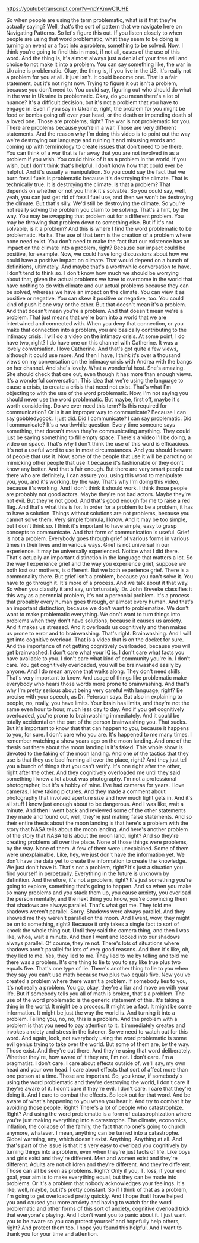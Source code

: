 https://youtubetranscript.com/?v=npYKmwC1UHE

 So when people are using the term problematic, what is it that they're actually saying? Well, that's the sort of pattern that we navigate here on Navigating Patterns. So let's figure this out. If you listen closely to when people are using that word problematic, what they seem to be doing is turning an event or a fact into a problem, something to be solved. Now, I think you're going to find this in most, if not all, cases of the use of this word. And the thing is, it's almost always just a denial of your free will and choice to not make it into a problem. You can say something like, the war in Ukraine is problematic. Okay, the thing is, if you live in the US, it's really not a problem for you at all. It just isn't. It could become one. That is a fair statement, but it's not right now. Trying to figure it out isn't a problem, because you don't need to. You could say, figuring out who should do what in the war in Ukraine is problematic. Okay, do you mean there's a lot of nuance? It's a difficult decision, but it's not a problem that you have to engage in. Even if you say in Ukraine, right, the problem for you might be food or bombs going off over your head, or the death or impending death of a loved one. Those are problems, right? The war is not problematic for you. There are problems because you're in a war. Those are very different statements. And the reason why I'm doing this video is to point out the way we're destroying our language and ruining it and misusing words and coming up with terminology to create issues that don't need to be there. You can think of a war that is far away that you are not involved in as a problem if you wish. You could think of it as a problem in the world, if you wish, but I don't think that's helpful. I don't know how that could ever be helpful. And it's usually a manipulation. So you could say the fact that we burn fossil fuels is problematic because it's destroying the climate. That is technically true. It is destroying the climate. Is that a problem? That depends on whether or not you think it's solvable. So you could say, well, yeah, you can just get rid of fossil fuel use, and then we won't be destroying the climate. But that's silly. We'd still be destroying the climate. So you're not really solving the problem you claim to be solving. That's a hint, by the way. You may be swapping that problem out for a different problem. You may be throwing that problem down to something else. But if it's not solvable, is it a problem? And this is where I find the word problematic to be problematic. Ha ha. The use of that term is the creation of a problem where none need exist. You don't need to make the fact that our existence has an impact on the climate into a problem, right? Because our impact could be positive, for example. Now, we could have long discussions about how we could have a positive impact on climate. That would depend on a bunch of definitions, ultimately. And maybe that's a worthwhile conversation to have. I don't tend to think so. I don't know how much we should be worrying about that, given the actual problems we have to overcome in the world that have nothing to do with climate and our actual problems because they can be solved, whereas we have an impact on the climate. You can view it as positive or negative. You can skew it positive or negative, too. You could kind of push it one way or the other. But that doesn't mean it's a problem. And that doesn't mean you're a problem. And that doesn't mean we're a problem. That just means that we're born into a world that we are intertwined and connected with. When you deny that connection, or you make that connection into a problem, you are basically contributing to the intimacy crisis. I will do a video on the intimacy crisis. At some point, I do have two, right? I do have one on this channel with Catherine. It was a lovely conversation. I love Catherine. And that's got quite a few views, although it could use more. And then I have, I think it's over a thousand views on my conversation on the intimacy crisis with Andrea with the bangs on her channel. And she's lovely. What a wonderful host. She's amazing. She should check that one out, even though it has more than enough views. It's a wonderful conversation. This idea that we're using the language to cause a crisis, to create a crisis that need not exist. That's what I'm objecting to with the use of the word problematic. Now, I'm not saying you should never use the word problematic. But maybe, first off, maybe it's worth considering. Do we ever need this term? Is this required for communication? Or is it an improper way to communicate? Because I can say gobbledygook. I just did. Did I communicate? I can say problematic. Did I communicate? It's a worthwhile question. Every time someone says something, that doesn't mean they're communicating anything. They could just be saying something to fill empty space. There's a video I'll be doing, a video on space. That's why I don't think the use of this word is efficacious. It's not a useful word to use in most circumstances. And you should beware of people that use it. Now, some of the people that use it will be parroting or mimicking other people that use it because it's fashionable or they don't know any better. And that's fair enough. But there are very smart people out there who are definitely, I can assure you, using this word to manipulate you, you, and it's working, by the way. That's why I'm doing this video, because it's working. And I don't think it should work. I think those people are probably not good actors. Maybe they're not bad actors. Maybe they're not evil. But they're not good. And that's good enough for me to raise a red flag. And that's what this is for. In order for a problem to be a problem, it has to have a solution. Things without solutions are not problems, because you cannot solve them. Very simple formula, I know. And it may be too simple, but I don't think so. I think it's important to have simple, easy to grasp concepts to communicate. And that form of communication is useful. Grief is not a problem. Everybody goes through grief of various forms in various times in their lives and in various ways. Grief is not universal in our experience. It may be universally experienced. Notice what I did there. That's actually an important distinction in the language that matters a lot. So the way I experience grief and the way you experience grief, suppose we both lost our mothers, is different. But we both experience grief. There is a commonality there. But grief isn't a problem, because you can't solve it. You have to go through it. It's more of a process. And we talk about it that way. So when you classify it and say, unfortunately, Dr. John Breveke classifies it this way as a perennial problem, it's not a perennial problem. It's a process that probably every human goes through, or almost every human. And that's an important distinction, because we don't want to problematize. We don't want to make problematic everything. We don't want to turn things into problems when they don't have solutions, because it causes us anxiety. And it makes us stressed. And it overloads us cognitively and then makes us prone to error and to brainwashing. That's right. Brainwashing. And I will get into cognitive overload. That is a video that is on the docket for sure. And the importance of not getting cognitively overloaded, because you will get brainwashed. I don't care what your IQ is. I don't care what facts you have available to you. I don't care what kind of community you're in. I don't care. You get cognitively overloaded, you will be brainwashed easily by anyone. And I do mean anyone that walks along. They don't need skills. That's very important to know. And usage of things like problematic make everybody who hears those words more prone to brainwashing. And that's why I'm pretty serious about being very careful with language, right? Be precise with your speech, as Dr. Peterson says. But also in explaining to people, no, really, you have limits. Your brain has limits, and they're not the same even hour to hour, much less day to day. And if you get cognitively overloaded, you're prone to brainwashing immediately. And it could be totally accidental on the part of the person brainwashing you. That sucks. But it's important to know that that can happen to you, because it happens to you, for sure. I don't care who you are. It's happened to me many times. I remember watching a show years ago on the moon landing. And one of the thesis out there about the moon landing is it's faked. This whole show is devoted to the faking of the moon landing. And one of the tactics that they use is that they use bad framing all over the place, right? And they just tell you a bunch of things that you can't verify. It's one right after the other, right after the other. And they cognitively overloaded me until they said something I knew a lot about was photography. I'm not a professional photographer, but it's a hobby of mine. I've had cameras for years. I love cameras. I love taking pictures. And they made a comment about photography that involved aperture size and how much light gets in. And it's all stuff I know just enough about to be dangerous. And I was like, wait a minute. And then I went back and reviewed some of the other statements they made and found out, well, they're just making false statements. And so their entire thesis about the moon landing is that here's a problem with the story that NASA tells about the moon landing. And here's another problem of the story that NASA tells about the moon land, right? And so they're creating problems all over the place. None of those things were problems, by the way. None of them. A few of them were unexplained. Some of them were unexplainable. Like, hey, we just don't have the information yet. We don't have the data yet to create the information to create the knowledge. We just don't have it. That's not a problem, right? It's just a situation you find yourself in perpetually. Everything in the future is unknown by definition. And therefore, it's not a problem, right? It's just something you're going to explore, something that's going to happen. And so when you make so many problems and you stack them up, you cause anxiety, you overload the person mentally, and the next thing you know, you're convincing them that shadows are always parallel. That's what got me. They told me shadows weren't parallel. Sorry. Shadows were always parallel. And they showed me they weren't parallel on the moon. And I went, wow, they might be on to something, right? Because it only takes a single fact to sort of knock the whole thing out. Until they said the camera thing, and then I was like, whoa, wait a minute. And then I went and looked into our shadows always parallel. Of course, they're not. There's lots of situations where shadows aren't parallel for lots of very good reasons. And then it's like, oh, they lied to me. Yes, they lied to me. They lied to me by telling and told me there was a problem. It's one thing to lie to you to say like true plus two equals five. That's one type of lie. There's another thing to lie to you when they say you can't use math because two plus two equals five. Now you've created a problem where there wasn't a problem. If somebody lies to you, it's not really a problem. You go, okay, they're a liar and move on with your life. But if somebody tells you all of math is broken, that's a problem. The use of the word problematic is the generic statement of this. It's taking a thing in the world. It might be a process. It might be a fact. It might be some information. It might be just the way the world is. And turning it into a problem. Telling you, no, no, this is a problem. And the problem with a problem is that you need to pay attention to it. It immediately creates and invokes anxiety and stress in the listener. So we need to watch out for this word. And again, look, not everybody using the word problematic is some evil genius trying to take over the world. But some of them are, by the way. Those exist. And they're out there. And they're using that word deliberately. Whether they're, how aware of it they are, I'm not. I don't care. I'm a pragmatist. I don't care. I care about effects outside of, we'll say, my own head and your own head. I care about effects that sort of affect more than one person at a time. Those are important. So, you know, if somebody's using the word problematic and they're destroying the world, I don't care if they're aware of it. I don't care if they're evil. I don't care. I care that they're doing it. And I care to combat the effects. So look out for that word. And be aware of what's happening to you when you hear it. And try to combat it by avoiding those people. Right? There's a lot of people who catastrophize. Right? And using the word problematic is a form of catastrophization where you're just making everything into a catastrophe. The climate, economics, inflation, the collapse of the family, the fact that no one's going to church anymore, whatever. I mean, anything can be turned into a catastrophe. Global warming, any, which doesn't exist. Anything. Anything at all. And that's part of the issue is that it's very easy to overload you cognitively by turning things into a problem, even when they're just facts of life. Like boys and girls exist and they're different. Men and women exist and they're different. Adults are not children and they're different. And they're different. Those can all be seen as problems. Right? Only if you, T. loss, if your end goal, your aim is to make everything equal, but they can be made into problems. Or it's a problem that nobody acknowledges your feelings. It's like, well, maybe, but it's pretty constant. So if I think of that as a problem, I'm going to get overloaded pretty quickly. And I hope that I have helped you and caused you more anxiety and having to watch for the word problematic and other forms of this sort of anxiety, cognitive overload trick that everyone's playing. And I don't want you to panic about it. I just want you to be aware so you can protect yourself and hopefully help others, right? And protect them too. I hope you found this helpful. And I want to thank you for your time and attention.